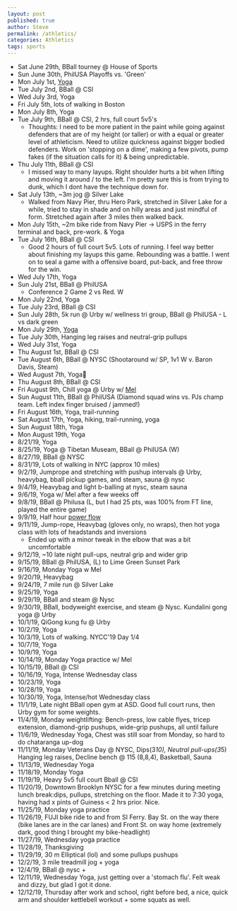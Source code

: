 ```yaml
---
layout: post
published: true
author: Steve
permalink: /athletics/
categories: Athletics
tags: sports
---
```

- Sat June 29th, BBall tourney @ House of Sports
- Sun June 30th, PhilUSA Playoffs vs. 'Green'
- Mon July 1st, [Yoga](https://www.instagram.com/tvyogi)
- Tue July 2nd, BBall @ CSI
- Wed July 3rd, Yoga
- Fri July 5th, lots of walking in Boston
- Mon July 8th, Yoga
- Tue July 9th, BBall @ CSI, 2 hrs, full court 5v5's 
  - Thoughts: I need to be more patient in the paint while going against defenders that are of my height (or taller) or with a equal or greater level of athleticism. Need to utilize quickness against bigger bodied defenders. Work on 'stopping on a dime', making a few pivots, pump fakes (if the situation calls for it) & being unpredictable.  
- Thu July 11th, BBall @ CSI
  - I missed way to many layups. Right shoulder hurts a bit when lifting and moving it around / to the left. I'm pretty sure this is from trying to dunk, which I dont have the technique down for.
- Sat July 13th, ~3m jog @ Silver Lake
  - Walked from Navy Pier, thru Hero Park, stretched in Silver Lake for a while, tried to stay in shade and on hilly areas and just mindful of form. Stretched again after 3 miles then walked back.
- Mon July 15th, ~2m bike ride from Navy Pier -> USPS in the ferry terminal and back, pre-work. & Yoga 
- Tue July 16th, BBall @ CSI
  - Good 2 hours of full court 5v5. Lots of running. I feel way better about finishing my layups this game. Rebounding was a battle. I went on to seal a game with a offensive board, put-back, and free throw for the win.
- Wed July 17th, Yoga
- Sun July 21st, BBall @ PhilUSA
  - Conference 2 Game 2 vs Red. W
- Mon July 22nd, Yoga
- Tue July 23rd, BBall @ CSI
- Sun July 28th, 5k run @ Urby w/ wellness tri group, BBall @ PhilUSA - L vs dark green
- Mon July 29th, [Yoga](https://www.google.com/search?q=forearm+headstand&oq=forearm+headstand&aqs=chrome..69i57j0l5.2536j0j7&sourceid=chrome&ie=UTF-8)
- Tue July 30th, Hanging leg raises and neutral-grip pullups 
- Wed July 31st, Yoga
- Thu August 1st, BBall @ CSI
- Tue August 6th, BBall @ NYSC (Shootaround w/ SP, 1v1 W v. Baron Davis, Steam)
- Wed August 7th, Yoga🙏
- Thu August 8th, BBall @ CSI
- Fri August 9th, Chill yoga @ Urby w/ [Mel](https://www.instagram.com/tvyogi) 
- Sun August 11th, BBall @ PhilUSA (Diamond squad wins vs. PJs champ team. Left index finger bruised / jammed!)
- Fri August 16th, Yoga, trail-running 
- Sat August 17th, Yoga, hiking, trail-running, yoga 
- Sun August 18th, Yoga
- Mon August 19th, Yoga
- 8/21/19, Yoga
- 8/25/19, Yoga @ Tibetan Museam, BBall @ PhilUSA (W)
- 8/27/19, BBall @ NYSC
- 8/31/19, Lots of walking in NYC (approx 10 miles)
- 9/2/19, Jumprope and stretching with pushup intervals @ Urby, heavybag, bball pickup games, and steam, sauna @ nysc 
- 9/4/19, Heavybag and light b-balling at nysc, steam sauna
- 9/6/19, Yoga w/ Mel after a few weeks off
- 9/8/19, BBall @ Philusa (L, but I had 25 pts, was 100% from FT line, played the entire game)
- 9/9/19, Half hour [power flow](https://www.ashtangayoga.info/practice/intermediate-series-nadi-shodhana/item/mukta-hasta-shirshasana-a/)
- 9/11/19, Jump-rope, Heavybag (gloves only, no wraps), then hot yoga class with lots of headstands and inversions
  - Ended up with a minor tweak in the elbow that was a bit uncomfortable
- 9/12/19, ~10 late night pull-ups, neutral grip and wider grip
- 9/15/19, BBall @ PhilUSA, (L) to Lime Green Sunset Park
- 9/16/19, Monday Yoga w Mel
- 9/20/19, Heavybag
- 9/24/19, 7 mile run @ Silver Lake
- 9/25/19, Yoga
- 9/29/19, BBall and steam @ Nysc
- 9/30/19, BBall, bodyweight exercise, and steam @ Nysc. Kundalini gong yoga @ Urby
- 10/1/19, QiGong kung fu @ Urby
- 10/2/19, Yoga
- 10/3/19, Lots of walking. NYCC'19 Day 1/4
- 10/7/19, Yoga
- 10/9/19, Yoga
- 10/14/19, Monday Yoga practice w/ Mel
- 10/15/19, BBall @ CSI 
- 10/16/19, Yoga, Intense Wednesday class
- 10/23/19, Yoga
- 10/28/19, Yoga
- 10/30/19, Yoga, Intense/hot Wednesday class
- 11/1/19, Late night BBall open gym at ASD. Good full court runs, then Urby gym for some weights.  
- 11/4/19, Monday weightlifting: Bench-press, low cable flyes, tricep extension, diamond-grip pushups, wide-grip pushups, all until failure
- 11/6/19, Wednesday Yoga, Chest was still soar from Monday, so hard to do chataranga up-dog
- 11/11/19, Monday Veterans Day @ NYSC, Dips(3*10), Neutral pull-ups(3*5) Hanging leg raises, Decline bench @ 115 (8,8,4), Basketball, Sauna
- 11/13/19, Wednesday Yoga
- 11/18/19, Monday Yoga
- 11/19/19, Heavy 5v5 full court Bball @ CSI 
- 11/20/19, Downtown Brooklyn NYSC for a few minutes during meeting lunch break:dips, pullups, stretching on the floor. Made it to 7:30 yoga, having had x pints of Guiness < 2 hrs prior. Nice.
- 11/25/19, Monday yoga practice
- 11/26/19, FUJI bike ride to and from SI Ferry. Bay St. on the way there (bike lanes are in the car lanes) and Front St. on way home (extremely dark, good thing I brought my bike-headlight)
- 11/27/19, Wednesday yoga practice 
- 11/28/19, Thanksgiving 
- 11/29/19, 30 m Elliptical (lol) and some pullups pushups 
- 12/2/19, 3 mile treadmill jog + yoga  
- 12/4/19, BBall @ nysc + 
- 12/11/19, Wednesday Yoga, just getting over a 'stomach flu'. Felt weak and dizzy, but glad I got it done. 
- 12/12/19, Thursday after work and school, right before bed, a nice, quick arm and shoulder kettlebell workout + some squats as well.  

